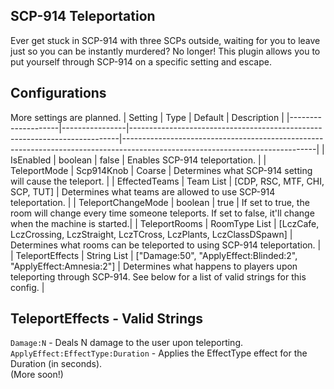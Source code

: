 ## SCP-914 Teleportation
Ever get stuck in SCP-914 with three SCPs outside, waiting for you to leave just so you can be instantly murdered? No longer! This plugin allows you to put yourself through SCP-914 on a specific setting and escape.

## Configurations
More settings are planned.
| Setting            | Type           | Default                                                                   | Description                                                                                                                  |
|--------------------|----------------|---------------------------------------------------------------------------|------------------------------------------------------------------------------------------------------------------------------|
| IsEnabled          | boolean        | false                                                                     | Enables SCP-914 teleportation.                                                                                               |
| TeleportMode       | Scp914Knob     | Coarse                                                                    | Determines what SCP-914 setting will cause the teleport.                                                                     |
| EffectedTeams      | Team List      | [CDP, RSC, MTF, CHI, SCP, TUT]                                            | Determines what teams are allowed to use SCP-914 teleportation.                                                              |
| TeleportChangeMode | boolean        | true                                                                      | If set to true, the room will change every time someone teleports. If set to false, it'll change when the machine is started.|
| TeleportRooms      | RoomType List  | [LczCafe, LczCrossing, LczStraight, LczTCross, LczPlants, LczClassDSpawn] | Determines what rooms can be teleported to using SCP-914 teleportation.                                                                           |
| TeleportEffects    | String List    | ["Damage:50", "ApplyEffect:Blinded:2",  "ApplyEffect:Amnesia:2"]          | Determines what happens to players upon teleporting through SCP-914. See below for a list of valid strings for this config.  |

## TeleportEffects - Valid Strings
`Damage:N` - Deals N damage to the user upon teleporting.  
`ApplyEffect:EffectType:Duration` - Applies the EffectType effect for the Duration (in seconds).  
(More soon!)